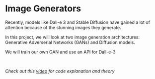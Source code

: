 # Image Generators

Recently, models like Dall-e 3 and Stable Diffusion have gained a lot of attention because of the stunning images they generate.

In this project, we will look at two image generation architectures: Generative Adverserial Networks (GANs) and Diffusion models.

We will train our own GAN and use an API for Dall-e-3

<br>

<i>Check out this [video](https://www.youtube.com/watch?v=yz6dNf7X7SA) for code explanation and theory</i>